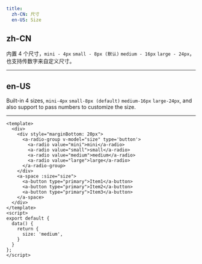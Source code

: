 ```yaml
title:
  zh-CN: 尺寸
  en-US: Size
```

## zh-CN

内置 4 个尺寸，`mini - 4px` `small - 8px (默认)` `medium - 16px` `large - 24px`，也支持传数字来自定义尺寸。

---

## en-US

Built-in 4 sizes, `mini-4px` `small-8px (default)` `medium-16px` `large-24px`, and also support to pass numbers to customize the size.

---

```vue
<template>
  <div>
    <div style="marginBottom: 20px">
      <a-radio-group v-model="size" type='button'>
        <a-radio value="mini">mini</a-radio>
        <a-radio value="small">small</a-radio>
        <a-radio value="medium">medium</a-radio>
        <a-radio value="large">large</a-radio>
      </a-radio-group>
    </div>
    <a-space :size="size">
      <a-button type="primary">Item1</a-button>
      <a-button type="primary">Item2</a-button>
      <a-button type="primary">Item3</a-button>
    </a-space>
  </div>
</template>
<script>
export default {
  data() {
    return {
      size: 'medium',
    }
  }
};
</script>
```
